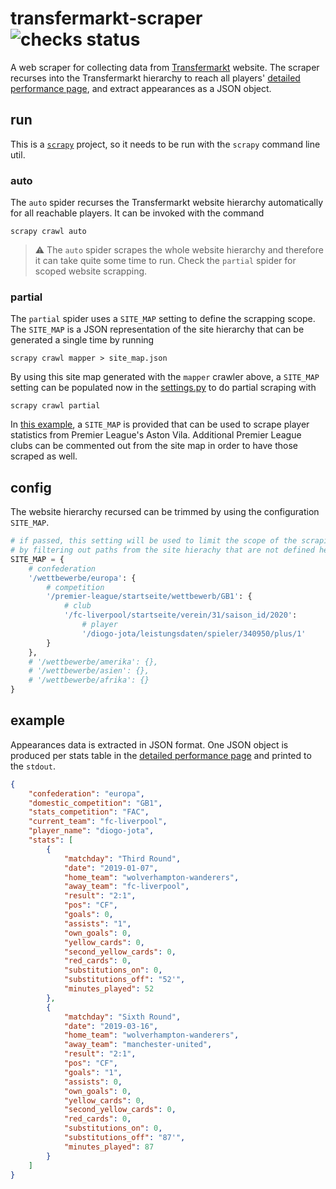 
# transfermarkt-scraper  ![checks status](https://github.com/dcaribou/transfermarkt-scraper/workflows/Scrapy%20Contracts%20Checks/badge.svg)

A web scraper for collecting data from [Transfermarkt](https://www.transfermarkt.co.uk/) website. The scraper recurses into the Transfermarkt hierarchy to reach all players' [detailed performance page](https://www.transfermarkt.co.uk/diogo-jota/leistungsdatendetails/spieler/340950/saison/2020/verein/0/liga/0/wettbewerb/GB1/pos/0/trainer_id/0/plus/1), and
extract appearances as a JSON object.

## run
This is a [`scrapy`](https://scrapy.org/) project, so it needs to be run with the
`scrapy` command line util.
### auto
The `auto` spider recurses the Transfermarkt website hierarchy automatically for all reachable players. It can be invoked with the command
```console
scrapy crawl auto
```
> :warning: The `auto` spider scrapes the whole website hierarchy and therefore it can take quite some time to run. Check the `partial` spider for scoped website scrapping.
### partial
The `partial` spider uses a `SITE_MAP` setting to define the scrapping scope. The `SITE_MAP` 
is a JSON representation of the site hierarchy that can be generated a single time by running
```console
scrapy crawl mapper > site_map.json
```
By using this site map generated with the `mapper` crawler above, a `SITE_MAP` setting can be populated now in the [settings.py](tfmkt/settings.py) to do partial scraping with
```console
scrapy crawl partial
```
In [this example](tfmkt/site_map.py), a `SITE_MAP` is provided that can be used to scrape player statistics from Premier League's Aston Vila. Additional Premier League clubs can be commented out from the site map in order to have those scraped as well.

## config
The website hierarchy recursed can be trimmed by using the configuration `SITE_MAP`.
```python
# if passed, this setting will be used to limit the scope of the scraping
# by filtering out paths from the site hierachy that are not defined here
SITE_MAP = {
    # confederation
    '/wettbewerbe/europa': {
        # competition
        '/premier-league/startseite/wettbewerb/GB1': {
            # club
            '/fc-liverpool/startseite/verein/31/saison_id/2020':
                # player
                '/diogo-jota/leistungsdaten/spieler/340950/plus/1'
        }
    },
    # '/wettbewerbe/amerika': {},
    # '/wettbewerbe/asien': {},
    # '/wettbewerbe/afrika': {}
}
```

## example
Appearances data is extracted in JSON format. One JSON object is produced per stats table in the [detailed performance page](https://www.transfermarkt.co.uk/diogo-jota/leistungsdatendetails/spieler/340950/saison/2020/verein/0/liga/0/wettbewerb/GB1/pos/0/trainer_id/0/plus/1) and printed to the `stdout`.
```json
{
    "confederation": "europa",
    "domestic_competition": "GB1",
    "stats_competition": "FAC",
    "current_team": "fc-liverpool",
    "player_name": "diogo-jota",
    "stats": [
        {
            "matchday": "Third Round",
            "date": "2019-01-07",
            "home_team": "wolverhampton-wanderers",
            "away_team": "fc-liverpool",
            "result": "2:1",
            "pos": "CF",
            "goals": 0,
            "assists": "1",
            "own_goals": 0,
            "yellow_cards": 0,
            "second_yellow_cards": 0,
            "red_cards": 0,
            "substitutions_on": 0,
            "substitutions_off": "52'",
            "minutes_played": 52
        },
        {
            "matchday": "Sixth Round",
            "date": "2019-03-16",
            "home_team": "wolverhampton-wanderers",
            "away_team": "manchester-united",
            "result": "2:1",
            "pos": "CF",
            "goals": "1",
            "assists": 0,
            "own_goals": 0,
            "yellow_cards": 0,
            "second_yellow_cards": 0,
            "red_cards": 0,
            "substitutions_on": 0,
            "substitutions_off": "87'",
            "minutes_played": 87
        }
    ]
}
```




